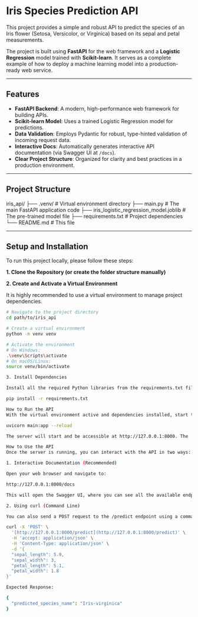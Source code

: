 # Iris Species Prediction API

This project provides a simple and robust API to predict the species of an Iris flower (Setosa, Versicolor, or Virginica) based on its sepal and petal measurements.

The project is built using **FastAPI** for the web framework and a **Logistic Regression** model trained with **Scikit-learn**. It serves as a complete example of how to deploy a machine learning model into a production-ready web service.

---

## Features

- **FastAPI Backend**: A modern, high-performance web framework for building APIs.
- **Scikit-learn Model**: Uses a trained Logistic Regression model for predictions.
- **Data Validation**: Employs Pydantic for robust, type-hinted validation of incoming request data.
- **Interactive Docs**: Automatically generates interactive API documentation (via Swagger UI at `/docs`).
- **Clear Project Structure**: Organized for clarity and best practices in a production environment.

---

## Project Structure

iris_api/
├── .venv/ # Virtual environment directory
├── main.py # The main FastAPI application code
├── iris_logistic_regression_model.joblib # The pre-trained model file
├── requirements.txt # Project dependencies
└── README.md # This file

---

## Setup and Installation

To run this project locally, please follow these steps:

**1. Clone the Repository (or create the folder structure manually)**

**2. Create and Activate a Virtual Environment**

It is highly recommended to use a virtual environment to manage project dependencies.

```bash
# Navigate to the project directory
cd path/to/iris_api

# Create a virtual environment
python -m venv venv

# Activate the environment
# On Windows:
.\venv\Scripts\activate
# On macOS/Linux:
source venv/bin/activate

3. Install Dependencies

Install all the required Python libraries from the requirements.txt file.

pip install -r requirements.txt

How to Run the API
With the virtual environment active and dependencies installed, start the API server using Uvicorn.

uvicorn main:app --reload

The server will start and be accessible at http://127.0.0.1:8000. The --reload flag enables hot-reloading for development.

How to Use the API
Once the server is running, you can interact with the API in two ways:

1. Interactive Documentation (Recommended)

Open your web browser and navigate to:

http://127.0.0.1:8000/docs

This will open the Swagger UI, where you can see all the available endpoints, test them with sample data, and see the responses directly in your browser.

2. Using curl (Command Line)

You can also send a POST request to the /predict endpoint using a command-line tool like curl.

curl -X 'POST' \
  '[http://127.0.0.1:8000/predict](http://127.0.0.1:8000/predict)' \
  -H 'accept: application/json' \
  -H 'Content-Type: application/json' \
  -d '{
  "sepal_length": 5.9,
  "sepal_width": 3,
  "petal_length": 5.1,
  "petal_width": 1.8
}'

Expected Response:

{
  "predicted_species_name": "Iris-virginica"
}
```
